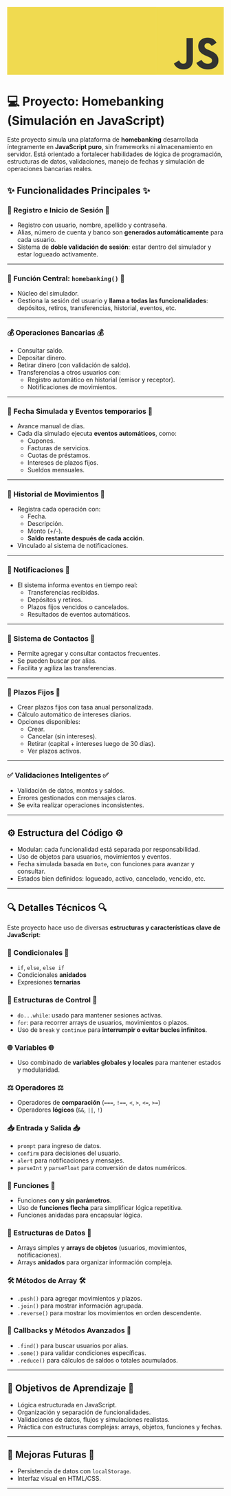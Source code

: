 ![Proyecto JavaScript](imagenes/javascript-logo-banner.jpg)

# 💻 Proyecto: Homebanking (Simulación en JavaScript)

Este proyecto simula una plataforma de **homebanking** desarrollada íntegramente en **JavaScript puro**, sin frameworks ni almacenamiento en servidor. Está orientado a fortalecer habilidades de lógica de programación, estructuras de datos, validaciones, manejo de fechas y simulación de operaciones bancarias reales.


## ✨ Funcionalidades Principales ✨

### 🔐 Registro e Inicio de Sesión 🔐

- Registro con usuario, nombre, apellido y contraseña.
- Alias, número de cuenta y banco son **generados automáticamente** para cada usuario.
- Sistema de **doble validación de sesión**: estar dentro del simulador y estar logueado activamente.

---

### 🧠 Función Central: `homebanking()` 🧠

- Núcleo del simulador.
- Gestiona la sesión del usuario y **llama a todas las funcionalidades**: depósitos, retiros, transferencias, historial, eventos, etc.

---

### 💰 Operaciones Bancarias 💰

- Consultar saldo.
- Depositar dinero.
- Retirar dinero (con validación de saldo).
- Transferencias a otros usuarios con:
  - Registro automático en historial (emisor y receptor).
  - Notificaciones de movimientos.

---

### 📅 Fecha Simulada y Eventos temporarios 📅

- Avance manual de días.
- Cada día simulado ejecuta **eventos automáticos**, como:
  - Cupones.
  - Facturas de servicios.
  - Cuotas de préstamos.
  - Intereses de plazos fijos.
  - Sueldos mensuales.

---

### 🧾 Historial de Movimientos 🧾

- Registra cada operación con:
  - Fecha.
  - Descripción.
  - Monto (+/-).
  - **Saldo restante después de cada acción**.
- Vinculado al sistema de notificaciones.

---

### 🔔 Notificaciones 🔔

- El sistema informa eventos en tiempo real:
  - Transferencias recibidas.
  - Depósitos y retiros.
  - Plazos fijos vencidos o cancelados.
  - Resultados de eventos automáticos.

---

### 👥 Sistema de Contactos 👥

- Permite agregar y consultar contactos frecuentes.
- Se pueden buscar por alias.
- Facilita y agiliza las transferencias.

---

### 🏦 Plazos Fijos 🏦

- Crear plazos fijos con tasa anual personalizada.
- Cálculo automático de intereses diarios.
- Opciones disponibles:
  - Crear.
  - Cancelar (sin intereses).
  - Retirar (capital + intereses luego de 30 días).
  - Ver plazos activos.

---

### ✅ Validaciones Inteligentes ✅

- Validación de datos, montos y saldos.
- Errores gestionados con mensajes claros.
- Se evita realizar operaciones inconsistentes.

---

## ⚙️ Estructura del Código ⚙️

- Modular: cada funcionalidad está separada por responsabilidad.
- Uso de objetos para usuarios, movimientos y eventos.
- Fecha simulada basada en `Date`, con funciones para avanzar y consultar.
- Estados bien definidos: logueado, activo, cancelado, vencido, etc.

---

## 🔍 Detalles Técnicos 🔍

Este proyecto hace uso de diversas **estructuras y características clave de JavaScript**:

### 🧮 Condicionales 🧮

- `if`, `else`, `else if`
- Condicionales **anidados**
- Expresiones **ternarias**

### 🔁 Estructuras de Control 🔁

- `do...while`: usado para mantener sesiones activas.
- `for`: para recorrer arrays de usuarios, movimientos o plazos.
- Uso de `break` y `continue` para **interrumpir o evitar bucles infinitos**.

### 🌐 Variables 🌐

- Uso combinado de **variables globales y locales** para mantener estados y modularidad.

### ⚖️ Operadores ⚖️

- Operadores de **comparación** (`===`, `!==`, `<`, `>`, `<=`, `>=`)
- Operadores **lógicos** (`&&`, `||`, `!`)

### 📥 Entrada y Salida 📥

- `prompt` para ingreso de datos.
- `confirm` para decisiones del usuario.
- `alert` para notificaciones y mensajes.
- `parseInt` y `parseFloat` para conversión de datos numéricos.

### 🔧 Funciones 🔧

- Funciones **con y sin parámetros**.
- Uso de **funciones flecha** para simplificar lógica repetitiva.
- Funciones anidadas para encapsular lógica.

### 🧱 Estructuras de Datos 🧱

- Arrays simples y **arrays de objetos** (usuarios, movimientos, notificaciones).
- Arrays **anidados** para organizar información compleja.

### 🛠️ Métodos de Array 🛠️

- `.push()` para agregar movimientos y plazos.
- `.join()` para mostrar información agrupada.
- `.reverse()` para mostrar los movimientos en orden descendente.

### 🔄 Callbacks y Métodos Avanzados 🔄

- `.find()` para buscar usuarios por alias.
- `.some()` para validar condiciones específicas.
- `.reduce()` para cálculos de saldos o totales acumulados.

---

## 🎯 Objetivos de Aprendizaje 🎯

- Lógica estructurada en JavaScript.
- Organización y separación de funcionalidades.
- Validaciones de datos, flujos y simulaciones realistas.
- Práctica con estructuras complejas: arrays, objetos, funciones y fechas.

---

## 🚧 Mejoras Futuras 🚧

- Persistencia de datos con `localStorage`.
- Interfaz visual en HTML/CSS.

---

